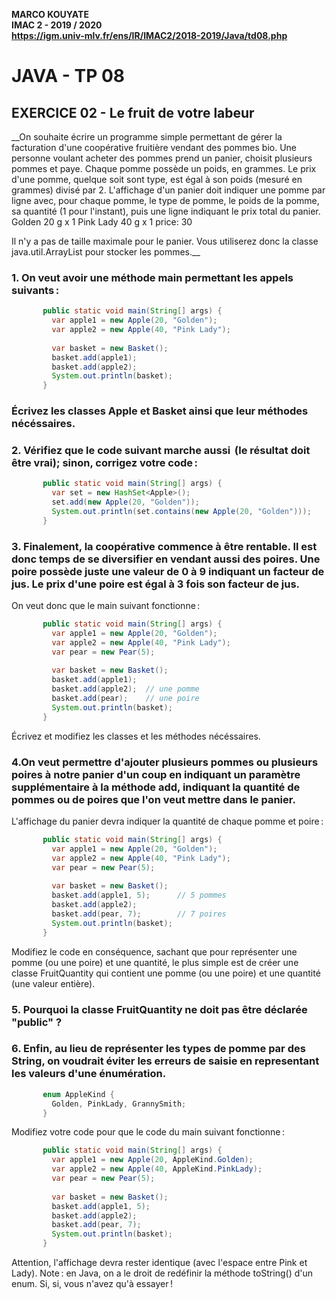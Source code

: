 __MARCO KOUYATE  
IMAC 2 - 2019 / 2020  
https://igm.univ-mlv.fr/ens/IR/IMAC2/2018-2019/Java/td08.php__


# JAVA - TP 08 

## EXERCICE 02 - Le fruit de votre labeur

__On souhaite écrire un programme simple permettant de gérer la facturation d'une coopérative fruitière vendant des pommes bio. Une personne voulant acheter des pommes prend un panier, choisit plusieurs pommes et paye. Chaque pomme possède un poids, en grammes. Le prix d'une pomme, quelque soit sont type, est égal à son poids (mesuré en grammes) divisé par 2. 
L'affichage d'un panier doit indiquer une pomme par ligne avec, pour chaque pomme, le type de pomme, le poids de la pomme, sa quantité (1 pour l'instant), puis une ligne indiquant le prix total du panier.
     Golden 20 g x 1
     Pink Lady 40 g x 1
     price: 30
    

Il n'y a pas de taille maximale pour le panier. Vous utiliserez donc la classe java.util.ArrayList pour stocker les pommes.__

### 1. On veut avoir une méthode main permettant les appels suivants :
```java
       public static void main(String[] args) {
         var apple1 = new Apple(20, "Golden");
         var apple2 = new Apple(40, "Pink Lady");
    
         var basket = new Basket();
         basket.add(apple1);
         basket.add(apple2);
         System.out.println(basket);
       }
```
     
### Écrivez les classes Apple et Basket ainsi que leur méthodes nécéssaires.

### 2. Vérifiez que le code suivant marche aussi  (le résultat doit être vrai); sinon, corrigez votre code :
```java
       public static void main(String[] args) {
         var set = new HashSet<Apple>();
         set.add(new Apple(20, "Golden"));
         System.out.println(set.contains(new Apple(20, "Golden")));
       }
```

### 3. Finalement, la coopérative commence à être rentable. Il est donc temps de se diversifier en vendant aussi des poires. Une poire possède juste une valeur de 0 à 9 indiquant un facteur de jus. Le prix d'une poire est égal à 3 fois son facteur de jus. 
On veut donc que le main suivant fonctionne :
```java
       public static void main(String[] args) {
         var apple1 = new Apple(20, "Golden");
         var apple2 = new Apple(40, "Pink Lady");
         var pear = new Pear(5);
    
         var basket = new Basket();
         basket.add(apple1);
         basket.add(apple2);  // une pomme
         basket.add(pear);    // une poire
         System.out.println(basket);
       }      
```

Écrivez et modifiez les classes et les méthodes nécéssaires.

### 4.On veut permettre d'ajouter plusieurs pommes ou plusieurs poires à notre panier d'un coup en indiquant un paramètre supplémentaire à la méthode add, indiquant la quantité de pommes ou de poires que l'on veut mettre dans le panier. 
L'affichage du panier devra indiquer la quantité de chaque pomme et poire : 
```java
       public static void main(String[] args) {
         var apple1 = new Apple(20, "Golden");
         var apple2 = new Apple(40, "Pink Lady");
         var pear = new Pear(5);
    
         var basket = new Basket();
         basket.add(apple1, 5);      // 5 pommes
         basket.add(apple2);
         basket.add(pear, 7);        // 7 poires
         System.out.println(basket);
       }      
```

Modifiez le code en conséquence, sachant que pour représenter une pomme (ou une poire) et une quantité, le plus simple est de créer une classe FruitQuantity qui contient une pomme (ou une poire) et une quantité (une valeur entière).

### 5. Pourquoi la classe FruitQuantity ne doit pas être déclarée "public" ?

### 6. Enfin, au lieu de représenter les types de pomme par des String, on voudrait éviter les erreurs de saisie en representant les valeurs d'une énumération. 
```java
       enum AppleKind {
         Golden, PinkLady, GrannySmith;
       }
```

Modifiez votre code pour que le code du main suivant fonctionne : 
```java
       public static void main(String[] args) {
         var apple1 = new Apple(20, AppleKind.Golden);
         var apple2 = new Apple(40, AppleKind.PinkLady);
         var pear = new Pear(5);
    
         var basket = new Basket();
         basket.add(apple1, 5);
         basket.add(apple2);
         basket.add(pear, 7);
         System.out.println(basket);
       }   
```

Attention, l'affichage devra rester identique (avec l'espace entre Pink et Lady). 
Note : en Java, on a le droit de redéfinir la méthode toString() d'un enum. Si, si, vous n'avez qu'à essayer !